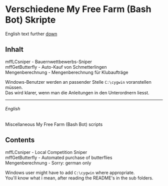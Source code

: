 Verschiedene My Free Farm (Bash Bot) Skripte
============================================

English text further [down](#english)

## Inhalt
mffLCsniper - Bauernwettbewerbs-Sniper<br>
mffGetButterfly - Auto-Kauf von Schmetterlingen<br>
Mengenberechnung - Mengenberechnung für Klubaufträge<br>

Windows-Benutzer werden an passender Stelle `C:\cygwin` voranstellen müssen.<br>
Das wird klarer, wenn man die Anleitungen in den Unterordnern liesst.

---
###### English

Miscellaneous My Free Farm (Bash Bot) scripts

## Contents
mffLCsniper - Local Competition Sniper<br>
mffGetButterfly - Automated purchase of butterflies<br>
Mengenberechnung - Sorry: german only<br>

Windows user might have to add `C:\cygwin` where appropriate.<br>
You'll know what i mean, after reading the README's in the sub folders.
